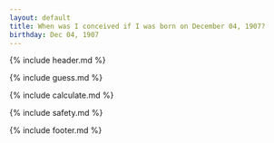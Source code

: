 ```yaml
---
layout: default
title: When was I conceived if I was born on December 04, 1907?
birthday: Dec 04, 1907
---
```


{% include header.md %}

{% include guess.md %}

{% include calculate.md %}

{% include safety.md %}

{% include footer.md %}



